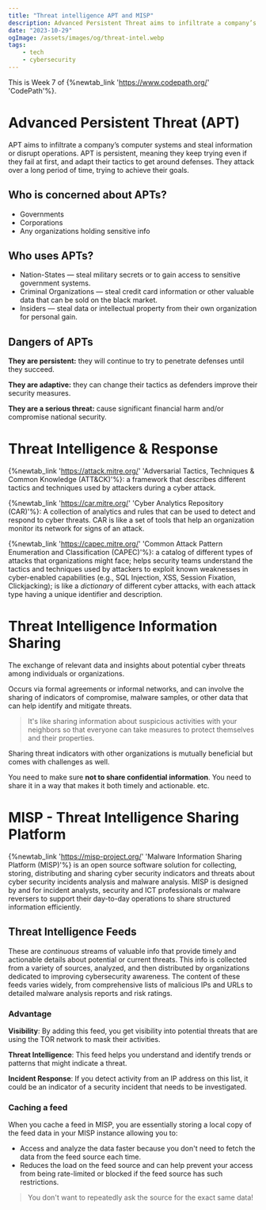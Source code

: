 ```yaml
---
title: "Threat intelligence APT and MISP"
description: Advanced Persistent Threat aims to infiltrate a company’s computer systems and steal information or disrupt operations. APT is persistent, meaning they keep trying even if they fail at first, and adapt their tactics to get around defenses. They attack over a long period of time, trying to achieve their goals
date: "2023-10-29"
ogImage: /assets/images/og/threat-intel.webp
tags:
    - tech
    - cybersecurity
---
```


This is Week 7 of {%newtab_link 'https://www.codepath.org/' 'CodePath'%}.

# Advanced Persistent Threat (APT)

APT aims to infiltrate a company’s computer systems and steal information or disrupt operations. APT is persistent, meaning they keep trying even if they fail at first, and adapt their tactics to get around defenses. They attack over a long period of time, trying to achieve their goals.

## Who is concerned about APTs?

-   Governments
-   Corporations
-   Any organizations holding sensitive info

## Who uses APTs?

-   Nation-States — steal military secrets or to gain access to sensitive government systems.
-   Criminal Organizations — steal credit card information or other valuable data that can be sold on the black market.
-   Insiders — steal data or intellectual property from their own organization for personal gain.

## Dangers of APTs

**They are persistent:** they will continue to try to penetrate defenses until they succeed.

**They are adaptive:** they can change their tactics as defenders improve their security measures.

**They are a serious threat:** cause significant financial harm and/or compromise national security.

# Threat Intelligence & Response

{%newtab_link 'https://attack.mitre.org/' 'Adversarial Tactics, Techniques & Common Knowledge (ATT&CK)'%}: a framework that describes different tactics and techniques used by attackers during a cyber attack.

{%newtab_link 'https://car.mitre.org/' 'Cyber Analytics Repository (CAR)'%}: A collection of analytics and rules that can be used to detect and respond to cyber threats. CAR is like a set of tools that help an organization monitor its network for signs of an attack.

{%newtab_link 'https://capec.mitre.org/' 'Common Attack Pattern Enumeration and Classification (CAPEC)'%}: a catalog of different types of attacks that organizations might face; helps security teams understand the tactics and techniques used by attackers to exploit known weaknesses in cyber-enabled capabilities (e.g., SQL Injection, XSS, Session Fixation, Clickjacking); is like a _dictionary_ of different cyber attacks, with each attack type having a unique identifier and description.

# Threat Intelligence Information Sharing

The exchange of relevant data and insights about potential cyber threats among individuals or organizations.

Occurs via formal agreements or informal networks, and can involve the sharing of indicators of compromise, malware samples, or other data that can help identify and mitigate threats.

> It's like sharing information about suspicious activities with your neighbors so that everyone can take measures to protect themselves and their properties.

Sharing threat indicators with other organizations is mutually beneficial but comes with challenges as well.

You need to make sure **not to share confidential information**. You need to share it in a way that makes it both timely and actionable. etc.

# MISP - Threat Intelligence Sharing Platform

{%newtab_link 'https://misp-project.org/' 'Malware Information Sharing Platform (MISP)'%} is an open source software solution for collecting, storing, distributing and sharing cyber security indicators and threats about cyber security incidents analysis and malware analysis. MISP is designed by and for incident analysts, security and ICT professionals or malware reversers to support their day-to-day operations to share structured information efficiently.

## Threat Intelligence Feeds

These are _continuous_ streams of valuable info that provide timely and actionable details about potential or current threats. This info is collected from a variety of sources, analyzed, and then distributed by organizations dedicated to improving cybersecurity awareness. The content of these feeds varies widely, from comprehensive lists of malicious IPs and URLs to detailed malware analysis reports and risk ratings.

### Advantage

**Visibility**: By adding this feed, you get visibility into potential threats that are using the TOR network to mask their activities.

**Threat Intelligence**: This feed helps you understand and identify trends or patterns that might indicate a threat.

**Incident Response**: If you detect activity from an IP address on this list, it could be an indicator of a security incident that needs to be investigated.

### Caching a feed

When you cache a feed in MISP, you are essentially storing a local copy of the feed data in your MISP instance allowing you to:

-   Access and analyze the data faster because you don't need to fetch the data from the feed source each time.
-   Reduces the load on the feed source and can help prevent your access from being rate-limited or blocked if the feed source has such restrictions.

> You don't want to repeatedly ask the source for the exact same data!
